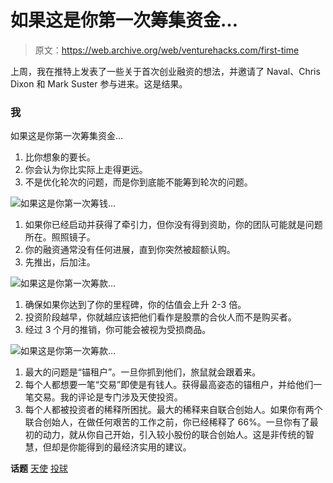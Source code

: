 # 如果这是你第一次筹集资金…

> 原文：<https://web.archive.org/web/venturehacks.com/first-time>

上周，我在推特上发表了一些关于首次创业融资的想法，并邀请了 Naval、Chris Dixon 和 Mark Suster 参与进来。这是结果。

### 我

如果这是你第一次筹集资金…

1.  比你想象的要长。
2.  你会认为你比实际上走得更远。
3.  不是优化轮次的问题，而是你到底能不能筹到轮次的问题。

[![](img/28c9c2c86b714a702048d567d1ce74f3.png)](https://web.archive.org/web/20221226044353/http://startupboy.com/)如果这是你第一次筹钱…

1.  如果你已经启动并获得了牵引力，但你没有得到资助，你的团队可能就是问题所在。照照镜子。
2.  你的融资通常没有任何进展，直到你突然被超额认购。
3.  先推出，后加注。

[![](img/2fa8218e3474456b5a2964eea85fe20e.png)](https://web.archive.org/web/20221226044353/http://cdixon.org/)如果这是你第一次筹款…

1.  确保如果你达到了你的里程碑，你的估值会上升 2-3 倍。
2.  投资阶段越早，你就越应该把他们看作是股票的合伙人而不是购买者。
3.  经过 3 个月的推销，你可能会被视为受损商品。

[![](img/94b1bf63a9225fde456cdb798cc57abe.png)](https://web.archive.org/web/20221226044353/http://www.bothsidesofthetable.com/)如果这是你第一次筹款…

1.  最大的问题是“锚租户”。一旦你抓到他们，旅鼠就会跟着来。
2.  每个人都想要一笔“交易”即使是有钱人。获得最高姿态的锚租户，并给他们一笔交易。我的评论是专门涉及天使投资。
3.  每个人都被投资者的稀释所困扰。最大的稀释来自联合创始人。如果你有两个联合创始人，在做任何艰苦的工作之前，你已经稀释了 66%。一旦你有了最初的动力，就从你自己开始，引入较小股份的联合创始人。这是非传统的智慧，但却是你能得到的最经济实用的建议。

**话题** [天使](https://web.archive.org/web/20221226044353/https://venturehacks.com/topics/angels) [投球](https://web.archive.org/web/20221226044353/https://venturehacks.com/topics/pitching)